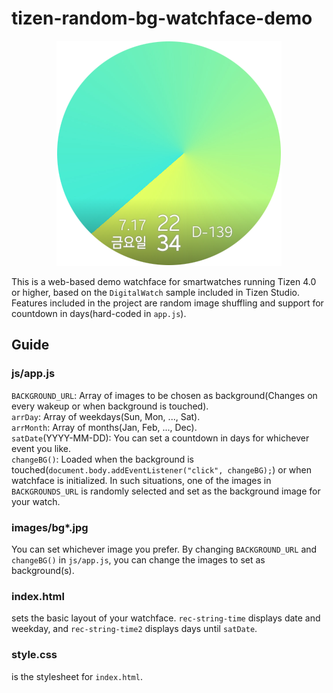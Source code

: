 # tizen-random-bg-watchface-demo
<p align="center"><img src="icon.png"></p>

This is a web-based demo watchface for smartwatches running Tizen 4.0 or higher, based on the `DigitalWatch` sample included in Tizen Studio.<br>
Features included in the project are random image shuffling and support for countdown in days(hard-coded in `app.js`).
## Guide
### js/app.js
`BACKGROUND_URL`: Array of images to be chosen as background(Changes on every wakeup or when background is touched).<br>
`arrDay`: Array of weekdays(Sun, Mon, ..., Sat).<br>
`arrMonth`: Array of months(Jan, Feb, ..., Dec).<br>
`satDate`(YYYY-MM-DD): You can set a countdown in days for whichever event you like. <br>
`changeBG()`: Loaded when the background is touched(`document.body.addEventListener("click", changeBG);`) or when watchface is initialized. In such situations, one of the images in `BACKGROUNDS_URL` is randomly selected and set as the background image for your watch.
### images/bg*.jpg
You can set whichever image you prefer. By changing `BACKGROUND_URL` and `changeBG()` in `js/app.js`, you can change the images to set as background(s).
### index.html
sets the basic layout of your watchface. `rec-string-time` displays date and weekday, and `rec-string-time2` displays days until `satDate`.
### style.css
is the stylesheet for `index.html`.